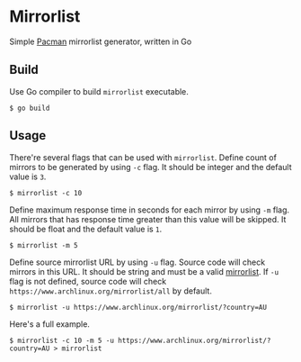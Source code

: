 # Mirrorlist
Simple [Pacman](https://wiki.archlinux.org/index.php/Pacman) mirrorlist generator, written in Go

## Build
Use Go compiler to build `mirrorlist` executable.
```
$ go build
```

## Usage
There're several flags that can be used with `mirrorlist`. Define count of mirrors to be generated by using `-c` flag. It should be integer and the default value is `3`.
```
$ mirrorlist -c 10
```
Define maximum response time in seconds for each mirror by using `-m` flag. All mirrors that has response time greater than this value will be skipped. It should be float and the default value is `1`.
```
$ mirrorlist -m 5
```
Define source mirrorlist URL by using `-u` flag. Source code will check mirrors in this URL. It should be string and must be a valid [mirrorlist](https://wiki.archlinux.org/index.php/mirrors). If `-u` flag is not defined, source code will check `https://www.archlinux.org/mirrorlist/all` by default.
```
$ mirrorlist -u https://www.archlinux.org/mirrorlist/?country=AU
```
Here's a full example.
```
$ mirrorlist -c 10 -m 5 -u https://www.archlinux.org/mirrorlist/?country=AU > mirrorlist
```